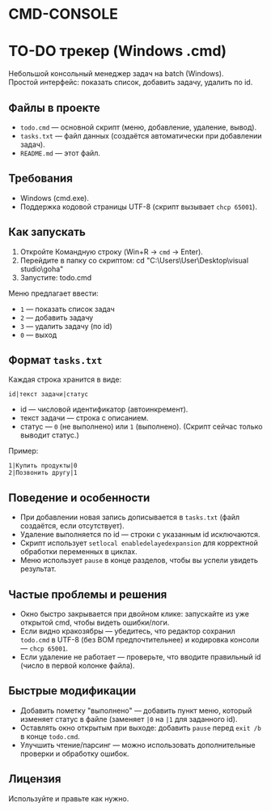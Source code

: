 # CMD-CONSOLE
# TO-DO трекер (Windows .cmd)

Небольшой консольный менеджер задач на batch (Windows).  
Простой интерфейс: показать список, добавить задачу, удалить по id.

## Файлы в проекте
- `todo.cmd` — основной скрипт (меню, добавление, удаление, вывод).
- `tasks.txt` — файл данных (создаётся автоматически при добавлении задач).
- `README.md` — этот файл.

## Требования
- Windows (cmd.exe).
- Поддержка кодовой страницы UTF-8 (скрипт вызывает `chcp 65001`).

## Как запускать
1. Откройте Командную строку (Win+R → `cmd` → Enter).
2. Перейдите в папку со скриптом:
   cd "C:\Users\User\Desktop\visual studio\goha"
3. Запустите:
   todo.cmd

Меню предлагает ввести:
- `1` — показать список задач
- `2` — добавить задачу
- `3` — удалить задачу (по id)
- `0` — выход

## Формат `tasks.txt`
Каждая строка хранится в виде:
```
id|текст задачи|статус
```
- id — числовой идентификатор (автоинкремент).
- текст задачи — строка с описанием.
- статус — `0` (не выполнено) или `1` (выполнено). (Скрипт сейчас только выводит статус.)

Пример:
```
1|Купить продукты|0
2|Позвонить другу|1
```

## Поведение и особенности
- При добавлении новая запись дописывается в `tasks.txt` (файл создаётся, если отсутствует).
- Удаление выполняется по id — строки с указанным id исключаются.
- Скрипт использует `setlocal enabledelayedexpansion` для корректной обработки переменных в циклах.
- Меню использует `pause` в конце разделов, чтобы вы успели увидеть результат.

## Частые проблемы и решения
- Окно быстро закрывается при двойном клике: запускайте из уже открытой cmd, чтобы видеть ошибки/логи.
- Если видно кракозябры — убедитесь, что редактор сохранил `todo.cmd` в UTF-8 (без BOM предпочтительнее) и кодировка консоли — `chcp 65001`.
- Если удаление не работает — проверьте, что вводите правильный id (число в первой колонке файла).

## Быстрые модификации
- Добавить пометку "выполнено" — добавить пункт меню, который изменяет статус в файле (заменяет `|0` на `|1` для заданного id).
- Оставлять окно открытым при выходе: добавить `pause` перед `exit /b` в конце `todo.cmd`.
- Улучшить чтение/парсинг — можно использовать дополнительные проверки и обработку ошибок.

## Лицензия
Используйте и правьте как нужно.
